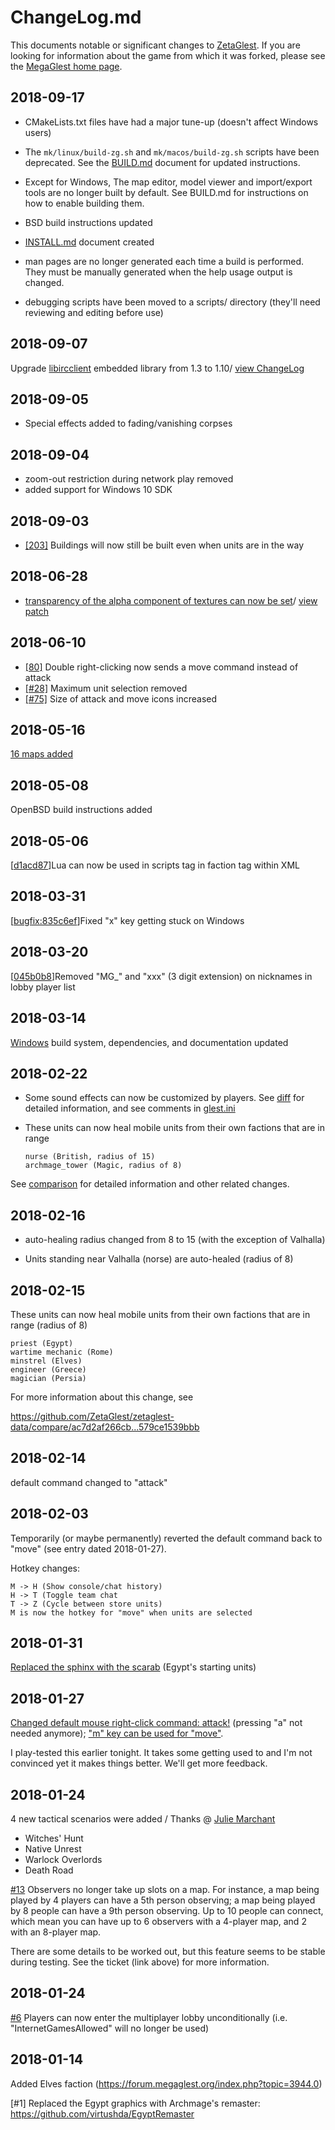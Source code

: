 # ChangeLog.md

This documents notable or significant changes to
[ZetaGlest](https://zetaglest.github.io/). If you are looking for
information about the game from which it was forked, please see the
[MegaGlest home page](https://megaglest.org/).

## 2018-09-17

* CMakeLists.txt files have had a major tune-up (doesn't affect Windows users)

* The `mk/linux/build-zg.sh` and `mk/macos/build-zg.sh` scripts have
  been deprecated. See the
  [BUILD.md](https://github.com/ZetaGlest/zetaglest-source/blob/develop/BUILD.md)
  document for updated instructions.

* Except for Windows, The map editor, model viewer and import/export
  tools are no longer built by default. See BUILD.md for instructions on
  how to enable building them.

* BSD build instructions updated

* [INSTALL.md](https://github.com/ZetaGlest/zetaglest-source/blob/develop/INSTALL.md) document created

* man pages are no longer generated each time a build is performed.
  They must be manually generated when the help usage output is changed.

* debugging scripts have been moved to a scripts/ directory (they'll
  need reviewing and editing before use)

## 2018-09-07

Upgrade [libircclient](https://sourceforge.net/projects/libircclient/) embedded library from 1.3 to 1.10/
[view ChangeLog](https://github.com/ZetaGlest/zetaglest-source/commit/64cc6c3cb10c7fd6d97fa0af4a10b431100c58b0#diff-2a35002207d9e074987b668f273e598d)


## 2018-09-05

* Special effects added to fading/vanishing corpses


## 2018-09-04

* zoom-out restriction during network play removed
* added support for Windows 10 SDK


## 2018-09-03

* [[203]](https://github.com/ZetaGlest/zetaglest-source/issues/203)
Buildings will now still be built even when units are in the way

## 2018-06-28

* [transparency of the alpha component of textures can now be set](https://zetaglest.github.io/docs/modelling/textures.html#Transparency)/
[view patch](https://github.com/ZetaGlest/zetaglest-source/commit/b1760253fdb3e5b9b38c3bcf3d5f154044536b0c)

## 2018-06-10

* [[80]](https://github.com/ZetaGlest/zetaglest-source/issues/80)
Double right-clicking now sends a move command instead of attack
* [[#28]](https://github.com/ZetaGlest/zetaglest-source/issues/28)
Maximum unit selection removed
* [[#75]](https://github.com/ZetaGlest/zetaglest-source/issues/75)
Size of attack and move icons increased

## 2018-05-16

[16 maps added](https://github.com/ZetaGlest/zetaglest-data/compare/4c67d4bfba21...9dfb37450e07)

## 2018-05-08

OpenBSD build instructions added

## 2018-05-06

[[d1acd87](https://github.com/ZetaGlest/zetaglest-source/commit/d1acd8742395bca8b37656e9e8065022902586fe)]Lua
can now be used in scripts tag in faction tag within XML

## 2018-03-31

[[bugfix:835c6ef](https://github.com/ZetaGlest/zetaglest-source/commit/835c6efd924ed7e62ccd43e064bc6b7f5cdecbfc)]Fixed
"x" key getting stuck on Windows

## 2018-03-20

[[045b0b8](https://github.com/ZetaGlest/zetaglest-source/commit/045b0b88e051f7163fbef42fa0adc63a326ca186)]Removed "MG_" and "xxx" (3 digit extension) on nicknames in lobby player list

## 2018-03-14

[Windows](https://github.com/ZetaGlest/zetaglest-source/commits/develop/mk/windows) build
system, dependencies, and documentation updated

## 2018-02-22

* Some sound effects can now be customized by players. See
[diff](https://github.com/ZetaGlest/zetaglest-source/commit/73aa999de7f257b706f94c448a2fb7c2505fb746)
for detailed information, and see comments in
[glest.ini](https://github.com/ZetaGlest/zetaglest-source/blob/73aa999de7f257b706f94c448a2fb7c2505fb746/mk/linux/glest.ini#L98)

* These units can now heal mobile units from their own factions that are
in range

      nurse (British, radius of 15)
      archmage_tower (Magic, radius of 8)

See
[comparison](https://github.com/ZetaGlest/zetaglest-data/compare/e2d1ca55cb88...8762e708669e)
for detailed information and other related changes.

## 2018-02-16

* auto-healing radius changed from 8 to 15 (with the exception of Valhalla)

* Units standing near Valhalla (norse) are auto-healed (radius of 8)

## 2018-02-15

These units can now heal mobile units from their own factions that are
in range (radius of 8)

    priest (Egypt)
    wartime mechanic (Rome)
    minstrel (Elves)
    engineer (Greece)
    magician (Persia)

For more information about this change, see

https://github.com/ZetaGlest/zetaglest-data/compare/ac7d2af266cb...579ce1539bbb


## 2018-02-14

default command changed to "attack"

## 2018-02-03

Temporarily (or maybe permanently) reverted the default command back to
"move" (see entry dated 2018-01-27).

Hotkey changes:

    M -> H (Show console/chat history)
    H -> T (Toggle team chat
    T -> Z (Cycle between store units)
    M is now the hotkey for "move" when units are selected

## 2018-01-31

[Replaced the sphinx with the scarab](https://github.com/ZetaGlest/zetaglest-data/commit/60e734180ecb7f925144c94bef339e6130f9ae20)
(Egypt's starting units)

## 2018-01-27

[Changed default mouse right-click command: attack!](https://github.com/ZetaGlest/zetaglest-source/commit/2c4fc340de958f6b94b40ee62eabff015625e62b)
(pressing "a" not needed anymore); ["m" key can be used for "move"](https://github.com/ZetaGlest/zetaglest-source/commit/bf5a04be18f2b16b8a565acff4baabc5fbfed293).

I play-tested this earlier tonight. It takes some getting used to and
I'm not convinced yet it makes things better. We'll get more feedback.

## 2018-01-24

4 new tactical scenarios were added / Thanks @ [Julie Marchant](https://github.com/onpon4)

* Witches' Hunt
* Native Unrest
* Warlock Overlords
* Death Road

[#13](https://github.com/ZetaGlest/zetaglest-source/issues/13)
Observers no longer take up slots on a map. For instance, a map being
played by 4 players can have a 5th person observing; a map being played
by 8 people can have a 9th person observing. Up to 10 people can
connect, which mean you can have up to 6 observers with a 4-player map,
and 2 with an 8-player map.

There are some details to be worked out, but this feature seems to be
stable during testing. See the ticket (link above) for more
information.

## 2018-01-24

[#6](https://github.com/ZetaGlest/zetaglest-source/issues/6) Players
can now enter the multiplayer lobby unconditionally (i.e.
"InternetGamesAllowed" will no longer be used)

## 2018-01-14

Added Elves faction (https://forum.megaglest.org/index.php?topic=3944.0)

[#1] Replaced the Egypt graphics with
Archmage's remaster: https://github.com/virtushda/EgyptRemaster
